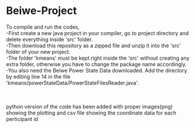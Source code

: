 # Beiwe-Project

To compile and run the codes,<br>
-First create a new java project in your compiler, go to project directory and delete everything inside 'src' folder.<br>
-Then download this repository as a zipped file and unzip it into the 'src' folder of your new project.<br>
-The folder 'kmeans' must be kept right inside the 'src' without creating any extra folder, otherwise you have to change the package name accordingly.<br>
-You also need the Beiwe Power State Data downloaded. Add the directory by editing line 14 in the file 'kmeans/powerStateData/PowerStateFilesReader.java'.


<br><br>
python version of the code has been added with proper images(png) showing the plotting and csv file showing the coordinate data for each perticipant id
